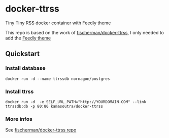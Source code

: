 # docker-ttrss

Tiny Tiny RSS docker container with Feedly theme

This repo is based on the work of [fischerman/docker-ttrss](https://github.com/fischerman/docker-ttrss), I only needed to add the [Feedly theme](https://github.com/levito/tt-rss-feedly-theme)

## Quickstart

### Install database

```
docker run -d --name ttrssdb nornagon/postgres
```

### Install ttrss

```
docker run -d  -e SELF_URL_PATH="http://YOURDOMAIN.COM" --link ttrssdb:db -p 80:80 kamasoutra/docker-ttrss
```

### More infos

See [fischerman/docker-ttrss repo](https://github.com/fischerman/docker-ttrss)
